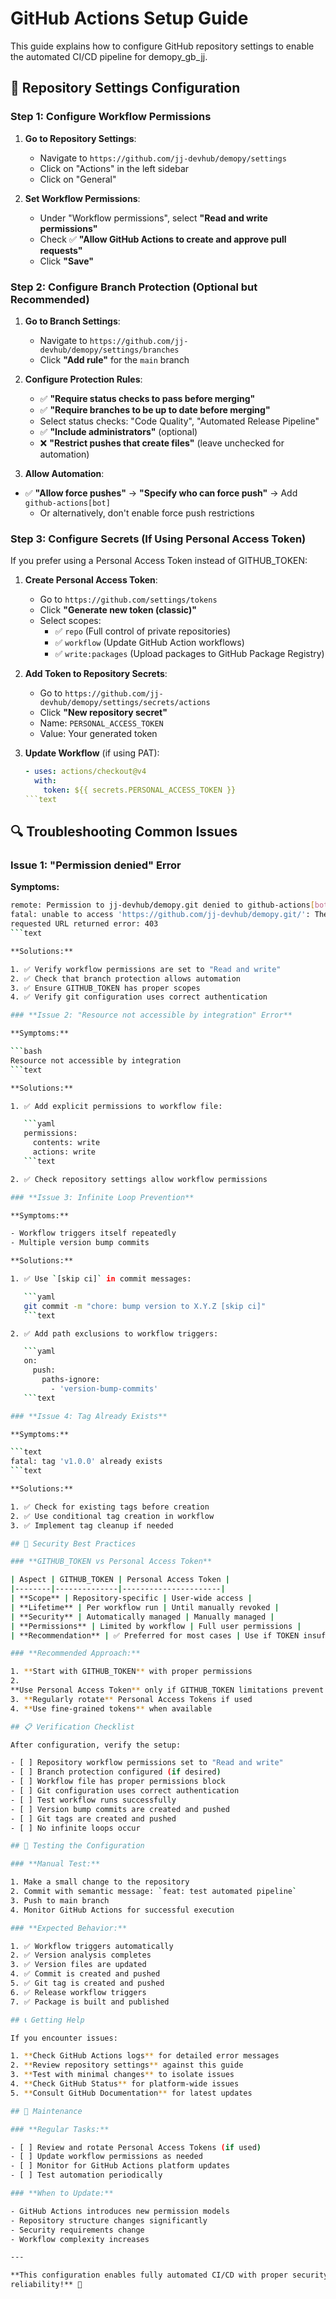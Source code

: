 # GitHub Actions Setup Guide

This guide explains how to configure GitHub repository settings to enable the
automated CI/CD pipeline for demopy_gb_jj.

## 🔧 Repository Settings Configuration

### **Step 1: Configure Workflow Permissions**

1. **Go to Repository Settings**:
   - Navigate to `https://github.com/jj-devhub/demopy/settings`
   - Click on "Actions" in the left sidebar
   - Click on "General"

2. **Set Workflow Permissions**:
   - Under "Workflow permissions", select **"Read and write permissions"**
   - Check ✅ **"Allow GitHub Actions to create and approve pull requests"**
   - Click **"Save"**

### **Step 2: Configure Branch Protection (Optional but Recommended)**

1. **Go to Branch Settings**:
   - Navigate to `https://github.com/jj-devhub/demopy/settings/branches`
   - Click **"Add rule"** for the `main` branch

2. **Configure Protection Rules**:
   - ✅ **"Require status checks to pass before merging"**
   - ✅ **"Require branches to be up to date before merging"**
   - Select status checks: "Code Quality", "Automated Release Pipeline"
   - ✅ **"Include administrators"** (optional)
   - ❌ **"Restrict pushes that create files"** (leave unchecked for automation)

3. **Allow Automation**:

- ✅ **"Allow force pushes"** → **"Specify who can force push"** → Add
`github-actions[bot]`
  - Or alternatively, don't enable force push restrictions

### **Step 3: Configure Secrets (If Using Personal Access Token)**

If you prefer using a Personal Access Token instead of GITHUB_TOKEN:

1. **Create Personal Access Token**:
   - Go to `https://github.com/settings/tokens`
   - Click **"Generate new token (classic)"**
   - Select scopes:
     - ✅ `repo` (Full control of private repositories)
     - ✅ `workflow` (Update GitHub Action workflows)
     - ✅ `write:packages` (Upload packages to GitHub Package Registry)

2. **Add Token to Repository Secrets**:
   - Go to `https://github.com/jj-devhub/demopy/settings/secrets/actions`
   - Click **"New repository secret"**
   - Name: `PERSONAL_ACCESS_TOKEN`
   - Value: Your generated token

3. **Update Workflow** (if using PAT):

   ```yaml
   - uses: actions/checkout@v4
     with:
       token: ${{ secrets.PERSONAL_ACCESS_TOKEN }}
   ```text

## 🔍 Troubleshooting Common Issues

### **Issue 1: "Permission denied" Error**

**Symptoms:**

```bash
remote: Permission to jj-devhub/demopy.git denied to github-actions[bot]
fatal: unable to access 'https://github.com/jj-devhub/demopy.git/': The
requested URL returned error: 403
```text

**Solutions:**

1. ✅ Verify workflow permissions are set to "Read and write"
2. ✅ Check that branch protection allows automation
3. ✅ Ensure GITHUB_TOKEN has proper scopes
4. ✅ Verify git configuration uses correct authentication

### **Issue 2: "Resource not accessible by integration" Error**

**Symptoms:**

```bash
Resource not accessible by integration
```text

**Solutions:**

1. ✅ Add explicit permissions to workflow file:

   ```yaml
   permissions:
     contents: write
     actions: write
   ```text

2. ✅ Check repository settings allow workflow permissions

### **Issue 3: Infinite Loop Prevention**

**Symptoms:**

- Workflow triggers itself repeatedly
- Multiple version bump commits

**Solutions:**

1. ✅ Use `[skip ci]` in commit messages:

   ```yaml
   git commit -m "chore: bump version to X.Y.Z [skip ci]"
   ```text

2. ✅ Add path exclusions to workflow triggers:

   ```yaml
   on:
     push:
       paths-ignore:
         - 'version-bump-commits'
   ```text

### **Issue 4: Tag Already Exists**

**Symptoms:**

```text
fatal: tag 'v1.0.0' already exists
```text

**Solutions:**

1. ✅ Check for existing tags before creation
2. ✅ Use conditional tag creation in workflow
3. ✅ Implement tag cleanup if needed

## 🔐 Security Best Practices

### **GITHUB_TOKEN vs Personal Access Token**

| Aspect | GITHUB_TOKEN | Personal Access Token |
|--------|--------------|----------------------|
| **Scope** | Repository-specific | User-wide access |
| **Lifetime** | Per workflow run | Until manually revoked |
| **Security** | Automatically managed | Manually managed |
| **Permissions** | Limited by workflow | Full user permissions |
| **Recommendation** | ✅ Preferred for most cases | Use if TOKEN insufficient |

### **Recommended Approach:**

1. **Start with GITHUB_TOKEN** with proper permissions
2.
**Use Personal Access Token** only if GITHUB_TOKEN limitations prevent functionality
3. **Regularly rotate** Personal Access Tokens if used
4. **Use fine-grained tokens** when available

## 📋 Verification Checklist

After configuration, verify the setup:

- [ ] Repository workflow permissions set to "Read and write"
- [ ] Branch protection configured (if desired)
- [ ] Workflow file has proper permissions block
- [ ] Git configuration uses correct authentication
- [ ] Test workflow runs successfully
- [ ] Version bump commits are created and pushed
- [ ] Git tags are created and pushed
- [ ] No infinite loops occur

## 🚀 Testing the Configuration

### **Manual Test:**

1. Make a small change to the repository
2. Commit with semantic message: `feat: test automated pipeline`
3. Push to main branch
4. Monitor GitHub Actions for successful execution

### **Expected Behavior:**

1. ✅ Workflow triggers automatically
2. ✅ Version analysis completes
3. ✅ Version files are updated
4. ✅ Commit is created and pushed
5. ✅ Git tag is created and pushed
6. ✅ Release workflow triggers
7. ✅ Package is built and published

## 📞 Getting Help

If you encounter issues:

1. **Check GitHub Actions logs** for detailed error messages
2. **Review repository settings** against this guide
3. **Test with minimal changes** to isolate issues
4. **Check GitHub Status** for platform-wide issues
5. **Consult GitHub Documentation** for latest updates

## 🔄 Maintenance

### **Regular Tasks:**

- [ ] Review and rotate Personal Access Tokens (if used)
- [ ] Update workflow permissions as needed
- [ ] Monitor for GitHub Actions platform updates
- [ ] Test automation periodically

### **When to Update:**

- GitHub Actions introduces new permission models
- Repository structure changes significantly
- Security requirements change
- Workflow complexity increases

---

**This configuration enables fully automated CI/CD with proper security and
reliability!** 🎉
